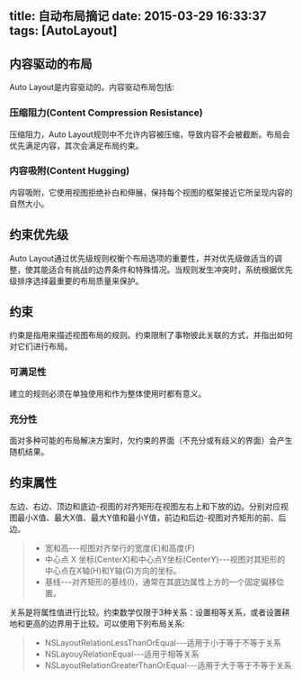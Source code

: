 title: 自动布局摘记
date: 2015-03-29 16:33:37
tags: [AutoLayout]
---
## 内容驱动的布局
Auto Layout是内容驱动的。内容驱动布局包括:
### 压缩阻力(Content Compression Resistance)
压缩阻力，Auto Layout规则中不允许内容被压缩，导致内容不会被截断。布局会优先满足内容，其次会满足布局约束。
### 内容吸附(Content Hugging)
内容吸附，它使用视图拒绝补白和伸展，保持每个视图的框架接近它所呈现内容的自然大小。
## 约束优先级
Auto Layout通过优先级规则权衡个布局选项的重要性，并对优先级做适当的调整，使其能适合有挑战的边界条件和特殊情况。当规则发生冲突时，系统根据优先级排序选择最重要的布局质量来保护。
## 约束
约束是指用来描述视图布局的规则。约束限制了事物彼此关联的方式，并指出如何对它们进行布局。
### 可满足性
建立的规则必须在单独使用和作为整体使用时都有意义。
### 充分性
面对多种可能的布局解决方案时，欠约束的界面（不充分或有歧义的界面）会产生随机结果。
## 约束属性
左边、右边、顶边和底边-视图的对齐矩形在视图左右上和下放的边。分别对应视图最小X值、最大X值、最大Y值和最小Y值，前边和后边-视图对齐矩形的前、后边。
>* 宽和高---视图对齐举行的宽度(E)和高度(F)
>* 中心点 X 坐标(CenterX)和中心点Y坐标(CenterY)---视图对其矩形的中心点在X轴(H)和Y轴(G)方向的坐标。
>* 基线---对齐矩形的基线(I)，通常在其底边属性上方的一个固定偏移位置。

关系是将属性值进行比较。约束数学仅限于3种关系：设置相等关系，或者设置耕地和更高的边界用于比较。可以使用下列布局关系:
>* NSLayoutRelationLessThanOrEqual---适用于小于等于不等于关系
>* NSLayouyRelationEqual---适用于相等关系
>* NSLayoutRelationGreaterThanOrEqual---适用于大于等于不等于关系